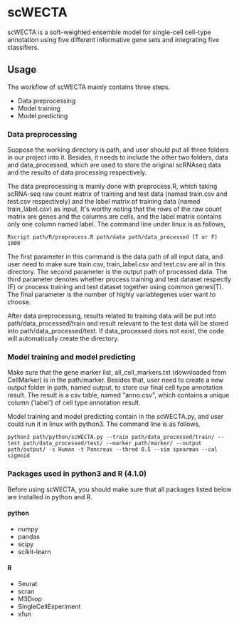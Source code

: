 # scWECTA
scWECTA is a soft-weighted ensemble model for single-cell cell-type annotation using five different informative gene sets and integrating five classifiers.<br /> 

## Usage
The workflow of scWECTA mainly contains three steps.<br />  

* Data preprocessing<br />
* Model training<br/>
* Model predicting<br/> 

### Data preprocessing
Suppose the working directory is path, and user should put all three folders in our project into it. Besides, it needs to include the other two folders, data and data_processed, which are used to store the original scRNAseq data and the results of data processing respectively.<br />  

The data preprocessing is mainly done with preprocess.R, which taking scRNA-seq raw count matrix of training and test data (named train.csv and test.csv respectively) and the label matrix of training data (named train_label.csv) as input. It's worthy noting that the rows of the raw count matrix are genes and the columns are cells, and the label matrix contains only one column named label. The command line under linux is as follows,
```
Rscript path/R/preprocess.R path/data path/data_processed [T or F] 1000
```
The first parameter in this command is the data path of all input data, and user need to make sure train.csv, train_label.csv and test.csv are all in this directory. The second parameter is the output path of processed data. The third parameter denotes whether process training and test dataset respectly (F) or process training and test dataset together using common genes(T). The final parameter is the number of highly variablegenes user want to choose.<br />

After data preprocessing, results related to training data will be put into path/data_processed/train and result relevant to the test data will be stored into path/data_processed/test. If data_processed does not exist, the code will automatically create the directory.<br />  

### Model training and model predicting
Make sure that the gene marker list, all_cell_markers.txt (downloaded from CellMarker) is in the path/marker. Besides that, user need to create a new output folder in path, named output, to store our final cell type annotation result. The result is a csv table, named "anno.csv", which contains a unique column ('label') of cell type annotation result.<br />  

Model training and model predicting contain in the scWECTA.py, and user could run it in linux with python3. The command line is as follows,
```
python3 path/python/scWECTA.py --train path/data_processed/train/ --test path/data_processed/test/ --marker path/marker/ --output path/output/ -s Human -t Pancreas --thred 0.5 --sim spearman --cal sigmoid
``` 

### Packages used in python3 and R (4.1.0)
Before using scWECTA, you should make sure that all packages listed below are installed in python and R.<br />    

#### python
* numpy 
* pandas  
* scipy 
* scikit-learn

#### R
* Seurat  
* scran
* M3Drop  
* SingleCellExperiment  
* xfun
